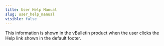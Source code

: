 ```yaml
---
title: User Help Manual
slug: user_help_manual
visible: false
---
```


This information is shown in the vBulletin product when the user clicks the Help link shown in the default footer.